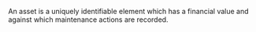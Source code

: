 An asset is a uniquely identifiable element which has a financial value and against which maintenance actions are recorded.
